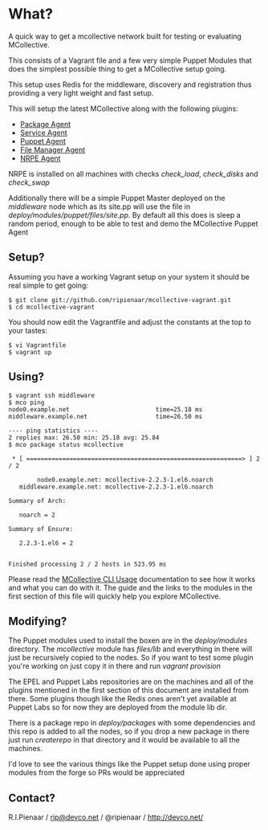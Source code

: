 What?
=====

A quick way to get a mcollective network built for testing or evaluating MCollective.

This consists of a Vagrant file and a few very simple Puppet Modules that does the
simplest possible thing to get a MCollective setup going.

This setup uses Redis for the middleware, discovery and registration thus providing
a very light weight and fast setup.

This will setup the latest MCollective along with the following plugins:

   * [Package Agent](https://github.com/puppetlabs/mcollective-package-agent)
   * [Service Agent](https://github.com/puppetlabs/mcollective-service-agent)
   * [Puppet Agent](https://github.com/puppetlabs/mcollective-puppet-agent)
   * [File Manager Agent](https://github.com/puppetlabs/mcollective-filemgr-agent)
   * [NRPE Agent](https://github.com/puppetlabs/mcollective-nrpe-agent)

NRPE is installed on all machines with checks *check_load*, *check_disks* and
*check_swap*

Additionally there will be a simple Puppet Master deployed on the _middleware_ node
which as its site.pp will use the file in _deploy/modules/puppet/files/site.pp_.
By default all this does is sleep a random period, enough to be able to test and
demo the MCollective Puppet Agent

Setup?
------

Assuming you have a working Vagrant setup on your system it should be real simple
to get going:

    $ git clone git://github.com/ripienaar/mcollective-vagrant.git
    $ cd mcollective-vagrant

You should now edit the Vagrantfile and adjust the constants at the top to your
tastes:

    $ vi Vagrantfile
    $ vagrant up

Using?
------

    $ vagrant ssh middleware
    $ mco ping
    node0.example.net                        time=25.18 ms
    middleware.example.net                   time=26.50 ms

    ---- ping statistics ----
    2 replies max: 26.50 min: 25.18 avg: 25.84
    $ mco package status mcollective

     * [ ============================================================> ] 2 / 2

            node0.example.net: mcollective-2.2.3-1.el6.noarch
       middleware.example.net: mcollective-2.2.3-1.el6.noarch

    Summary of Arch:

       noarch = 2

    Summary of Ensure:

       2.2.3-1.el6 = 2


    Finished processing 2 / 2 hosts in 523.95 ms

Please read the [MCollective CLI Usage](http://docs.puppetlabs.com/mcollective/reference/basic/basic_cli_usage.html)
documentation to see how it works and what you can do with it.  The guide and the links
to the modules in the first section of this file will quickly help you explore MCollective.

Modifying?
----------

The Puppet modules used to install the boxen are in the _deploy/modules_ directory.
The _mcollective_ module has _files/lib_ and everything in there will just be recursively
copied to the nodes.  So if you want to test some plugin you're working on just copy it
in there and run _vagrant provision_

The EPEL and Puppet Labs repositories are on the machines and all of the plugins mentioned
in the first section of this document are installed from there.  Some plugins though like
the Redis ones aren't yet available at Puppet Labs so for now they are deployed from the
module lib dir.

There is a package repo in _deploy/packages_ with some dependencies and this repo is
added to all the nodes, so if you drop a new package in there just run _createrepo_ in
that directory and it would be available to all the machines.

I'd love to see the various things like the Puppet setup done using proper modules from
the forge so PRs would be appreciated

Contact?
--------
R.I.Pienaar / rip@devco.net / @ripienaar / http://devco.net/

